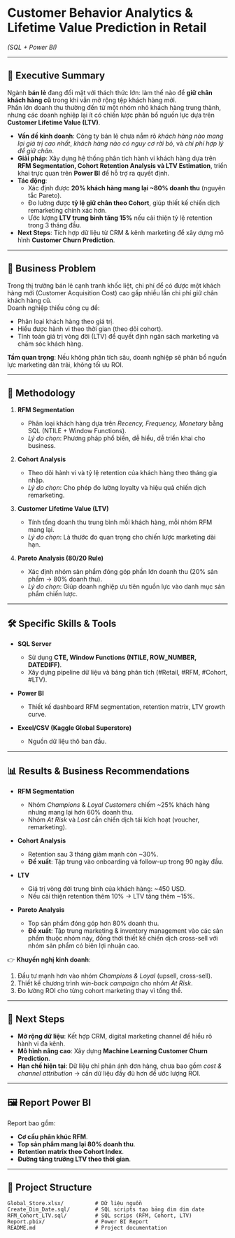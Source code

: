# Customer Behavior Analytics & Lifetime Value Prediction in Retail  
*(SQL + Power BI)*

---

## 📝 Executive Summary  
Ngành **bán lẻ** đang đối mặt với thách thức lớn: làm thế nào để **giữ chân khách hàng cũ** trong khi vẫn mở rộng tệp khách hàng mới.  
Phần lớn doanh thu thường đến từ một nhóm nhỏ khách hàng trung thành, nhưng các doanh nghiệp lại ít có chiến lược phân bổ nguồn lực dựa trên **Customer Lifetime Value (LTV)**.  

- **Vấn đề kinh doanh**: Công ty bán lẻ chưa nắm rõ *khách hàng nào mang lại giá trị cao nhất*, *khách hàng nào có nguy cơ rời bỏ*, và *chi phí hợp lý để giữ chân*.  
- **Giải pháp**: Xây dựng hệ thống phân tích hành vi khách hàng dựa trên **RFM Segmentation, Cohort Retention Analysis và LTV Estimation**, triển khai trực quan trên **Power BI** để hỗ trợ ra quyết định.  
- **Tác động**:  
  - Xác định được **20% khách hàng mang lại ~80% doanh thu** (nguyên tắc Pareto).  
  - Đo lường được **tỷ lệ giữ chân theo Cohort**, giúp thiết kế chiến dịch remarketing chính xác hơn.  
  - Ước lượng **LTV trung bình tăng 15%** nếu cải thiện tỷ lệ retention trong 3 tháng đầu.  
- **Next Steps**: Tích hợp dữ liệu từ CRM & kênh marketing để xây dựng mô hình **Customer Churn Prediction**.  

---

## 🎯 Business Problem  
Trong thị trường bán lẻ cạnh tranh khốc liệt, chi phí để có được một khách hàng mới (Customer Acquisition Cost) cao gấp nhiều lần chi phí giữ chân khách hàng cũ.  
Doanh nghiệp thiếu công cụ để:  
- Phân loại khách hàng theo giá trị.  
- Hiểu được hành vi theo thời gian (theo dõi cohort).  
- Tính toán giá trị vòng đời (LTV) để quyết định ngân sách marketing và chăm sóc khách hàng.  

**Tầm quan trọng**: Nếu không phân tích sâu, doanh nghiệp sẽ phân bổ nguồn lực marketing dàn trải, không tối ưu ROI.  

---

## 🔬 Methodology  
1. **RFM Segmentation**  
   - Phân loại khách hàng dựa trên *Recency, Frequency, Monetary* bằng SQL (NTILE + Window Functions).  
   - *Lý do chọn*: Phương pháp phổ biến, dễ hiểu, dễ triển khai cho business.  

2. **Cohort Analysis**  
   - Theo dõi hành vi và tỷ lệ retention của khách hàng theo tháng gia nhập.  
   - *Lý do chọn*: Cho phép đo lường loyalty và hiệu quả chiến dịch remarketing.  

3. **Customer Lifetime Value (LTV)**  
   - Tính tổng doanh thu trung bình mỗi khách hàng, mỗi nhóm RFM mang lại.  
   - *Lý do chọn*: Là thước đo quan trọng cho chiến lược marketing dài hạn.  

4. **Pareto Analysis (80/20 Rule)**  
   - Xác định nhóm sản phẩm đóng góp phần lớn doanh thu (20% sản phẩm → 80% doanh thu).  
   - *Lý do chọn*: Giúp doanh nghiệp ưu tiên nguồn lực vào danh mục sản phẩm chiến lược.  

---

## 🛠 Specific Skills & Tools  
- **SQL Server**  
  - Sử dụng **CTE, Window Functions (NTILE, ROW_NUMBER, DATEDIFF)**.  
  - Xây dựng pipeline dữ liệu và bảng phân tích (#Retail, #RFM, #Cohort, #LTV).  

- **Power BI**  
  - Thiết kế dashboard RFM segmentation, retention matrix, LTV growth curve.  

- **Excel/CSV (Kaggle Global Superstore)**  
  - Nguồn dữ liệu thô ban đầu.  

---

## 📊 Results & Business Recommendations  
- **RFM Segmentation**  
  - Nhóm *Champions* & *Loyal Customers* chiếm ~25% khách hàng nhưng mang lại hơn 60% doanh thu.  
  - Nhóm *At Risk* và *Lost* cần chiến dịch tái kích hoạt (voucher, remarketing).  

- **Cohort Analysis**  
  - Retention sau 3 tháng giảm mạnh còn ~30%.  
  - **Đề xuất**: Tập trung vào onboarding và follow-up trong 90 ngày đầu.  

- **LTV**  
  - Giá trị vòng đời trung bình của khách hàng: ~450 USD.  
  - Nếu cải thiện retention thêm 10% → LTV tăng thêm ~15%. 

- **Pareto Analysis**  
  - Top sản phẩm đóng góp hơn 80% doanh thu.  
  - **Đề xuất**: Tập trung marketing & inventory management vào các sản phẩm thuộc nhóm này, đồng thời thiết kế chiến dịch cross-sell với nhóm sản phẩm có biên lợi nhuận cao.  


👉 **Khuyến nghị kinh doanh**:  
1. Đầu tư mạnh hơn vào nhóm *Champions & Loyal* (upsell, cross-sell).  
2. Thiết kế chương trình *win-back campaign* cho nhóm *At Risk*.  
3. Đo lường ROI cho từng cohort marketing thay vì tổng thể.  

---

## 🚀 Next Steps  
- **Mở rộng dữ liệu**: Kết hợp CRM, digital marketing channel để hiểu rõ hành vi đa kênh.  
- **Mô hình nâng cao**: Xây dựng **Machine Learning Customer Churn Prediction**.  
- **Hạn chế hiện tại**: Dữ liệu chỉ phản ánh đơn hàng, chưa bao gồm *cost & channel attribution* → cần dữ liệu đầy đủ hơn để ước lượng ROI.  

---

## 🖼️ Report Power BI  
Report bao gồm:  
- **Cơ cấu phân khúc RFM**.  
- **Top sản phẩm mang lại 80% doanh thu**.  
- **Retention matrix theo Cohort Index**.  
- **Đường tăng trưởng LTV theo thời gian**.  

---

## 📂 Project Structure  
```plaintext
Global_Store.xlsx/          # Dữ liệu nguồn
Create_Dim_Date.sql/        # SQL scripts tạo bảng dim dim date
RFM_Cohort_LTV.sql/         # SQL scrips (RFM, Cohort, LTV)
Report.pbix/                # Power BI Report
README.md                   # Project documentation
